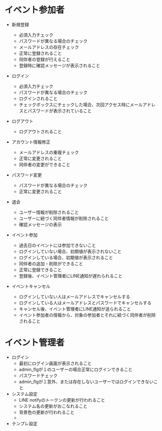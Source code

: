 # イベント参加者
* 新規登録
    * 必須入力チェック
    * パスワードが異なる場合のチェック
    * メールアドレスの存在チェック
    * 正常に登録されること
    * 同伴者の登録が行えること
    * 登録時に確認メッセージが表示されること
* ログイン
    * 必須入力チェック
    * パスワードが異なる場合のチェック
    * ログインされること
    * チェックボックスにチェックした場合、次回アクセス時にメールアドレスとパスワードが表示されていること
* ログアウト
    * ログアウトされること
* アカウント情報修正
    * メールアドレスの重複チェック
    * 正常に変更されること
    * 同伴者の変更ができること
* パスワード変更
    * パスワードが異なる場合のチェック
    * 正常に変更されること
* 退会
    * ユーザー情報が削除されること
    * ユーザーに紐づく同伴者情報が削除されること
    * 確認メッセージの表示

* イベント参加
    * 過去日のイベントには参加できないこと
    * ログインしていない場合、初期値が表示されないこと
    * ログインしている場合、初期値が表示されること
    * 同伴者の追加・削除ができること
    * 正常に登録できること
    * 登録後、イベント管理者にLINE通知が遅れられること
* イベントキャンセル
    * ログインしていない人はメールアドレスでキャンセルする
    * ログインしている人はメールアドレスとパスワードでキャンセルする
    * キャンセル後、イベント管理者にLINE通知が送られること
    * イベント参加者の情報から、対象の参加者とそれに紐づく同伴者が削除されること

# イベント管理者
* ログイン
    * 最初にログイン画面が表示されること
    * admin_flgが１のユーザーの場合正常にログインできること
    * パスワードチェック
    * admin_flgが１意外、または存在しないユーザーではログインできないこと
* システム設定
    * LINE notifyのトークンの更新が行われること
    * システム名の更新がおこなれること
    * 背景色の更新が行われること
    * 
* テンプレ設定



